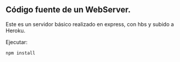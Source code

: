 ## Código fuente de un WebServer.

Este es un servidor básico realizado en express, con hbs y subido a Heroku.

Ejecutar:

```
npm install
```

